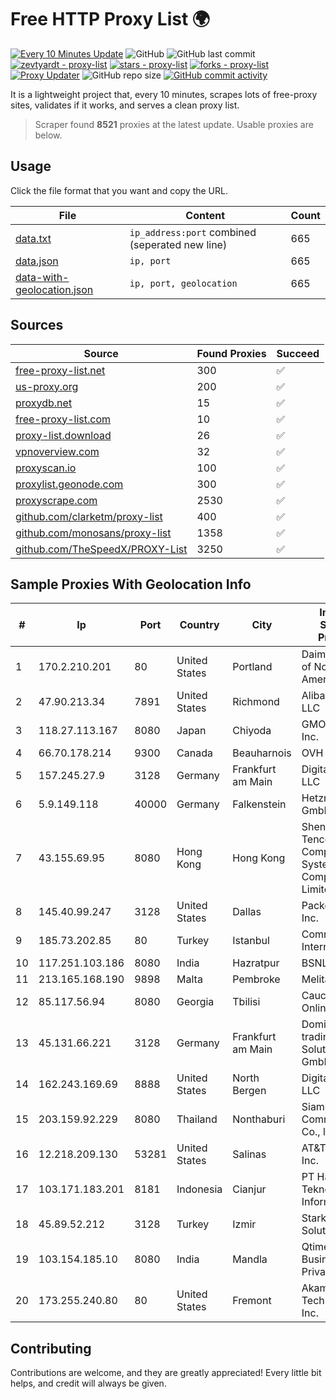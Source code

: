 
# Free HTTP Proxy List 🌍

[![Every 10 Minutes Update](https://github.com/mertguvencli/http-proxy-list/actions/workflows/main.yml/badge.svg?branch=main)](https://github.com/mertguvencli/http-proxy-list/actions/workflows/main.yml)
![GitHub](https://img.shields.io/github/license/mertguvencli/http-proxy-list)
![GitHub last commit](https://img.shields.io/github/last-commit/mertguvencli/http-proxy-list)
[![zevtyardt - proxy-list](https://img.shields.io/static/v1?label=zevtyardt&message=proxy-list&color=blue&logo=github)](https://github.com/zevtyardt/proxy-list "Go to GitHub repo")
[![stars - proxy-list](https://img.shields.io/github/stars/zevtyardt/proxy-list?style=social)](https://github.com/zevtyardt/proxy-list)
[![forks - proxy-list](https://img.shields.io/github/forks/zevtyardt/proxy-list?style=social)](https://github.com/zevtyardt/proxy-list)
[![Proxy Updater](https://github.com/zevtyardt/proxy-list/workflows/Proxy%20Updater/badge.svg)](https://github.com/zevtyardt/proxy-list/actions?query=workflow:"Proxy+Updater")
![GitHub repo size](https://img.shields.io/github/repo-size/zevtyardt/proxy-list)
[![GitHub commit activity](https://img.shields.io/github/commit-activity/m/zevtyardt/proxy-list?logo=commits)](https://github.com/zevtyardt/proxy-list/commits/main)

It is a lightweight project that, every 10 minutes, scrapes lots of free-proxy sites, validates if it works, and serves a clean proxy list.

> Scraper found **8521** proxies at the latest update. Usable proxies are below.

## Usage

Click the file format that you want and copy the URL.

|File|Content|Count|
|----|-------|-----|
|[data.txt](https://raw.githubusercontent.com/mertguvencli/http-proxy-list/main/proxy-list/data.txt)|`ip_address:port` combined (seperated new line)|665|
|[data.json](https://raw.githubusercontent.com/mertguvencli/http-proxy-list/main/proxy-list/data.json)|`ip, port`|665|
|[data-with-geolocation.json](https://raw.githubusercontent.com/mertguvencli/http-proxy-list/main/proxy-list/data-with-geolocation.json)|`ip, port, geolocation`|665|

## Sources

|Source|Found Proxies|Succeed|
|------|-------------|-------|
|[free-proxy-list.net](https://free-proxy-list.net)|300|✅|
|[us-proxy.org](https://www.us-proxy.org)|200|✅|
|[proxydb.net](http://proxydb.net)|15|✅|
|[free-proxy-list.com](https://free-proxy-list.com/?page=&port=&type%5B%5D=http&type%5B%5D=https&up_time=0&search=Search)|10|✅|
|[proxy-list.download](https://www.proxy-list.download/HTTP)|26|✅|
|[vpnoverview.com](https://vpnoverview.com/privacy/anonymous-browsing/free-proxy-servers)|32|✅|
|[proxyscan.io](https://www.proxyscan.io)|100|✅|
|[proxylist.geonode.com](https://proxylist.geonode.com/api/proxy-list?limit=300&page=1&sort_by=lastChecked&sort_type=desc&protocols=http,https)|300|✅|
|[proxyscrape.com](https://api.proxyscrape.com/v2/?request=displayproxies&protocol=http&timeout=10000&country=all&ssl=all&anonymity=all)|2530|✅|
|[github.com/clarketm/proxy-list](https://raw.githubusercontent.com/clarketm/proxy-list/master/proxy-list-raw.txt)|400|✅|
|[github.com/monosans/proxy-list](https://raw.githubusercontent.com/monosans/proxy-list/main/proxies/http.txt)|1358|✅|
|[github.com/TheSpeedX/PROXY-List](https://raw.githubusercontent.com/TheSpeedX/PROXY-List/master/http.txt)|3250|✅|


## Sample Proxies With Geolocation Info

|#|Ip|Port|Country|City|Internet Service Provider|
|-|--|----|-------|----|-------------------------|
|1|170.2.210.201|80|United States|Portland|Daimler Trucks of North America LLC|
|2|47.90.213.34|7891|United States|Richmond|Alibaba.com LLC|
|3|118.27.113.167|8080|Japan|Chiyoda|GMO Internet, Inc.|
|4|66.70.178.214|9300|Canada|Beauharnois|OVH SAS|
|5|157.245.27.9|3128|Germany|Frankfurt am Main|DigitalOcean, LLC|
|6|5.9.149.118|40000|Germany|Falkenstein|Hetzner Online GmbH|
|7|43.155.69.95|8080|Hong Kong|Hong Kong|Shenzhen Tencent Computer Systems Company Limited|
|8|145.40.99.247|3128|United States|Dallas|Packet Host, Inc.|
|9|185.73.202.85|80|Turkey|Istanbul|Comnet International|
|10|117.251.103.186|8080|India|Hazratpur|BSNL Internet|
|11|213.165.168.190|9898|Malta|Pembroke|Melita plc|
|12|85.117.56.94|8080|Georgia|Tbilisi|Caucasus Online Ltd.|
|13|45.131.66.221|3128|Germany|Frankfurt am Main|Dominic Scholz trading as ITP-Solutions GmbH & Co. KG|
|14|162.243.169.69|8888|United States|North Bergen|DigitalOcean, LLC|
|15|203.159.92.229|8080|Thailand|Nonthaburi|Siamdata Communication Co., ltd.|
|16|12.218.209.130|53281|United States|Salinas|AT&T Services, Inc.|
|17|103.171.183.201|8181|Indonesia|Cianjur|PT Hayat Teknologi Informatika|
|18|45.89.52.212|3128|Turkey|Izmir|Stark Industries Solutions LTD|
|19|103.154.185.10|8080|India|Mandla|Qtime Businesses Private Limited|
|20|173.255.240.80|80|United States|Fremont|Akamai Technologies, Inc.|



## Contributing

Contributions are welcome, and they are greatly appreciated! Every
little bit helps, and credit will always be given.

